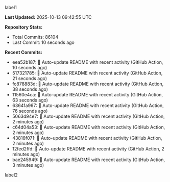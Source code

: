 
label1 
<!-- ACTIVITY_START -->
**Last Updated:** 2025-10-13 09:42:55 UTC

**Repository Stats:**
- Total Commits: 86104
- Last Commit: 10 seconds ago

**Recent Commits:**
- eea52b187: 🤖 Auto-update README with recent activity (GitHub Action, 10 seconds ago)
- 517321785: 🤖 Auto-update README with recent activity (GitHub Action, 21 seconds ago)
- fc878883d: 🤖 Auto-update README with recent activity (GitHub Action, 38 seconds ago)
- 11560e4ca: 🤖 Auto-update README with recent activity (GitHub Action, 63 seconds ago)
- 63641a967: 🤖 Auto-update README with recent activity (GitHub Action, 76 seconds ago)
- 5063d94e7: 🤖 Auto-update README with recent activity (GitHub Action, 2 minutes ago)
- c64d04a53: 🤖 Auto-update README with recent activity (GitHub Action, 2 minutes ago)
- 43816f071: 🤖 Auto-update README with recent activity (GitHub Action, 2 minutes ago)
- 12fed2ffd: 🤖 Auto-update README with recent activity (GitHub Action, 2 minutes ago)
- bae245949: 🤖 Auto-update README with recent activity (GitHub Action, 3 minutes ago)
<!-- ACTIVITY_END -->

label2
